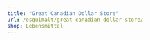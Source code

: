 ```yaml
---
title: "Great Canadian Dollar Store"
url: /esquimalt/great-canadian-dollar-store/
shop: Lebensmittel
---
```

